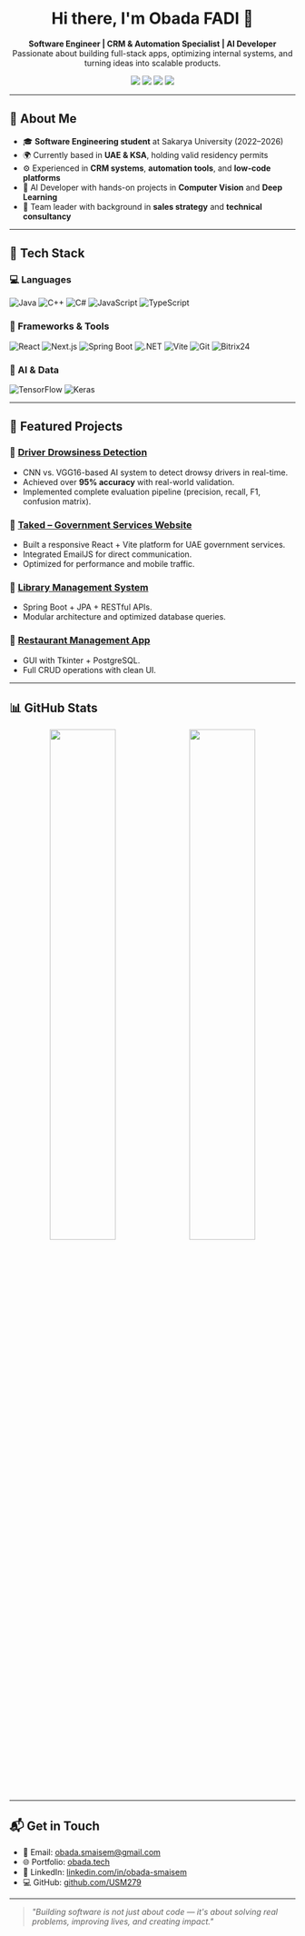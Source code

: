 <h1 align="center">Hi there, I'm Obada FADI 👋</h1>

<p align="center">
  <strong>Software Engineer | CRM & Automation Specialist | AI Developer</strong><br/>
  Passionate about building full-stack apps, optimizing internal systems, and turning ideas into scalable products.
</p>

<p align="center">
  <a href="mailto:obada.smaisem@gmail.com"><img src="https://img.shields.io/badge/email-obada.smaisem@gmail.com-red?style=for-the-badge&logo=gmail&logoColor=white"/></a>
  <a href="https://linkedin.com/in/obada-smaisem"><img src="https://img.shields.io/badge/LinkedIn-Obada_Smaisem-blue?style=for-the-badge&logo=linkedin&logoColor=white"/></a>
  <a href="https://github.com/USM279"><img src="https://img.shields.io/badge/GitHub-USM279-black?style=for-the-badge&logo=github"/></a>
  <a href="https://obadatech"><img src="https://img.shields.io/badge/Portfolio-obada.tech-orange?style=for-the-badge&logo=google-chrome&logoColor=white"/></a>
</p>

---

## 💼 About Me

- 🎓 **Software Engineering student** at Sakarya University (2022–2026)
- 🌍 Currently based in **UAE & KSA**, holding valid residency permits
- ⚙️ Experienced in **CRM systems**, **automation tools**, and **low-code platforms**
- 🧠 AI Developer with hands-on projects in **Computer Vision** and **Deep Learning**
- 🤝 Team leader with background in **sales strategy** and **technical consultancy**

---

## 🚀 Tech Stack

### 💻 Languages
![Java](https://img.shields.io/badge/Java-ED8B00?style=flat&logo=java&logoColor=white)
![C++](https://img.shields.io/badge/C++-00599C?style=flat&logo=c%2B%2B&logoColor=white)
![C#](https://img.shields.io/badge/C%23-239120?style=flat&logo=c-sharp&logoColor=white)
![JavaScript](https://img.shields.io/badge/JavaScript-F7DF1E?style=flat&logo=javascript&logoColor=black)
![TypeScript](https://img.shields.io/badge/TypeScript-007ACC?style=flat&logo=typescript&logoColor=white)

### 🧱 Frameworks & Tools
![React](https://img.shields.io/badge/React-20232A?style=flat&logo=react)
![Next.js](https://img.shields.io/badge/Next.js-black?style=flat&logo=next.js)
![Spring Boot](https://img.shields.io/badge/Spring_Boot-6DB33F?style=flat&logo=spring-boot&logoColor=white)
![.NET](https://img.shields.io/badge/.NET-512BD4?style=flat&logo=dotnet)
![Vite](https://img.shields.io/badge/Vite-646CFF?style=flat&logo=vite&logoColor=white)
![Git](https://img.shields.io/badge/Git-F05032?style=flat&logo=git&logoColor=white)
![Bitrix24](https://img.shields.io/badge/Bitrix24-0099FF?style=flat&logo=bitrix24&logoColor=white)

### 🧠 AI & Data
![TensorFlow](https://img.shields.io/badge/TensorFlow-FF6F00?style=flat&logo=tensorflow&logoColor=white)
![Keras](https://img.shields.io/badge/Keras-D00000?style=flat&logo=keras&logoColor=white)

---

## 📌 Featured Projects

### 🔹 [Driver Drowsiness Detection](https://github.com/USM279/driver-drowsiness-detection)
- CNN vs. VGG16-based AI system to detect drowsy drivers in real-time.
- Achieved over **95% accuracy** with real-world validation.
- Implemented complete evaluation pipeline (precision, recall, F1, confusion matrix).

### 🔹 [Taked – Government Services Website](https://github.com/USM279/taked_web)
- Built a responsive React + Vite platform for UAE government services.
- Integrated EmailJS for direct communication.
- Optimized for performance and mobile traffic.

### 🔹 [Library Management System](https://github.com/USM279/LibraryManagement)
- Spring Boot + JPA + RESTful APIs.
- Modular architecture and optimized database queries.

### 🔹 [Restaurant Management App](https://github.com/USM279/Restaurant_managment.git)
- GUI with Tkinter + PostgreSQL.
- Full CRUD operations with clean UI.

---

## 📊 GitHub Stats

<p align="center">
  <img src="https://github-readme-stats.vercel.app/api?username=USM279&show_icons=true&theme=react&hide_border=true" width="48%" />
  <img src="https://github-readme-streak-stats.herokuapp.com?user=USM279&theme=react&hide_border=true" width="48%" />
</p>

---

## 📬 Get in Touch

- 📧 Email: [obada.smaisem@gmail.com](mailto:obada.smaisem@gmail.com)  
- 🌐 Portfolio: [obada.tech](https://obada.tech)
- 💼 LinkedIn: [linkedin.com/in/obada-smaisem](https://www.linkedin.com/in/obada-smaisem/)  
- 💻 GitHub: [github.com/USM279](https://github.com/USM279)

---

> *"Building software is not just about code — it's about solving real problems, improving lives, and creating impact."*


